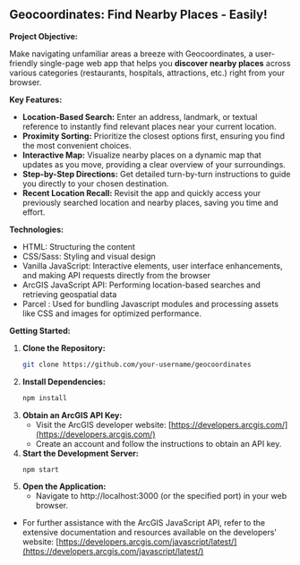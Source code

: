 ## Geocoordinates: Find Nearby Places - Easily!

**Project Objective:**

Make navigating unfamiliar areas a breeze with Geocoordinates, a user-friendly single-page web app that helps you **discover nearby places** across various categories (restaurants, hospitals, attractions, etc.) right from your browser.

**Key Features:**

* **Location-Based Search:** Enter an address, landmark, or textual reference to instantly find relevant places near your current location.
* **Proximity Sorting:** Prioritize the closest options first, ensuring you find the most convenient choices.
* **Interactive Map:** Visualize nearby places on a dynamic map that updates as you move, providing a clear overview of your surroundings.
* **Step-by-Step Directions:** Get detailed turn-by-turn instructions to guide you directly to your chosen destination.
* **Recent Location Recall:** Revisit the app and quickly access your previously searched location and nearby places, saving you time and effort.

**Technologies:**

* HTML: Structuring the content
* CSS/Sass: Styling and visual design
* Vanilla JavaScript: Interactive elements, user interface enhancements, and making API requests directly from the browser
* ArcGIS JavaScript API: Performing location-based searches and retrieving geospatial data
* Parcel : Used for bundling Javascript modules and processing assets like CSS and images for optimized performance.

**Getting Started:**

1. **Clone the Repository:**
   ```bash
   git clone https://github.com/your-username/geocoordinates
   ```
2. **Install Dependencies:**
   ```bash
   npm install
   ```
3. **Obtain an ArcGIS API Key:**
   * Visit the ArcGIS developer website: [https://developers.arcgis.com/](https://developers.arcgis.com/)
   * Create an account and follow the instructions to obtain an API key. 
4. **Start the Development Server:**
   ```bash
   npm start
   ```
5. **Open the Application:**
   * Navigate to http://localhost:3000 (or the specified port) in your web browser.

* For further assistance with the ArcGIS JavaScript API, refer to the extensive documentation and resources available on the developers' website: [https://developers.arcgis.com/javascript/latest/](https://developers.arcgis.com/javascript/latest/)


